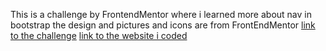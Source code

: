 This is a challenge by FrontendMentor where i learned more about nav in bootstrap the design and pictures and icons are from FrontEndMentor [link to the challenge](https://www.frontendmentor.io/challenges/intro-section-with-dropdown-navigation-ryaPetHE5) [link to the website i coded]()